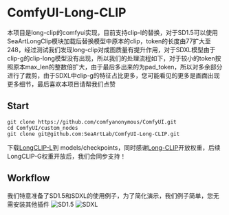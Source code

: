 # ComfyUI-Long-CLIP
本项目是long-clip的comfyui实现，目前支持clip-l的替换，对于SD1.5可以使用SeaArtLongClip模块加载后替换模型中原本的clip，token的长度由77扩大至248，经过测试我们发现long-clip对成图质量有提升作用，对于SDXL模型由于clip-g的clip-long模型没有出现，所以我们的处理流程如下，对于较小的token按照原本max_len的整数倍扩大，由于最后多出来的为pad_token，所以对多余部分进行了裁剪，由于SDXL中clip-g的特征占比更多，您可能看见的更多是画面出现更多细节，最后喜欢本项目请帮我们点赞

## Start
```
git clone https://github.com/comfyanonymous/ComfyUI.git
cd ComfyUI/custom_nodes
git clone git@github.com:SeaArtLab/ComfyUI-Long-CLIP.git
```
下载[LongCLIP-L](https://huggingface.co/BeichenZhang/LongCLIP-L)到 models/checkpoints，同时感谢[Long-CLIP](https://github.com/beichenzbc/Long-CLIP/tree/main)开放权重，后续LongCLIP-G权重开放后，我们会同步支持！

## Workflow
我们特意准备了SD1.5和SDXL的使用例子，为了简化演示，我们例子简单，您无需安装其他插件
![SD1.5](./image/SD1-5-long.png)
![SDXL](./image/SDXL-long.png)